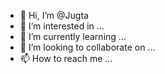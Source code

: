 - 👋 Hi, I’m @Jugta
- 👀 I’m interested in ...
- 🌱 I’m currently learning ...
- 💞️ I’m looking to collaborate on ...
- 📫 How to reach me ...

<!---
Jugta/Jugta is a ✨ special ✨ repository because its `README.md` (this file) appears on your GitHub profile.
You can click the Preview link to take a look at your changes.
--->
